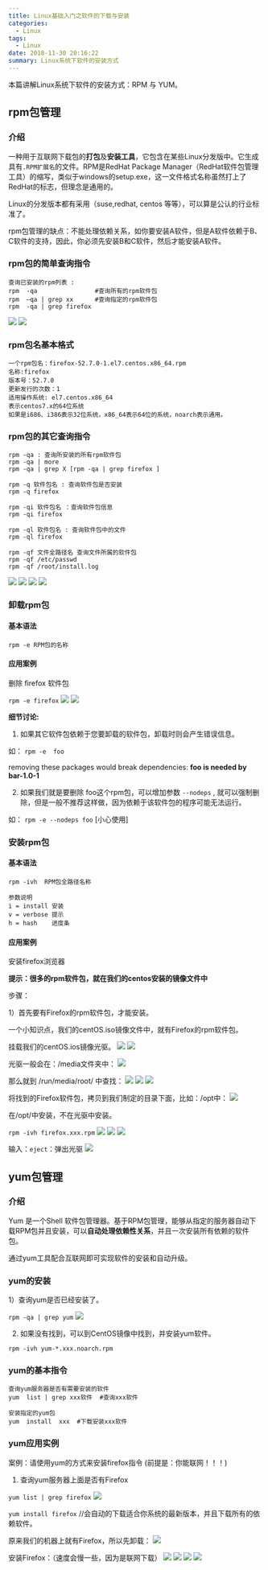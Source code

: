 ```yaml
---
title: Linux基础入门之软件的下载与安装
categories:
  - Linux
tags:
  - Linux
date: 2018-11-30 20:16:22
summary: Linux系统下软件的安装方式
---
```


本篇讲解Linux系统下软件的安装方式：RPM 与 YUM。

## rpm包管理

### 介绍

一种用于互联网下载包的**打包**及**安装工具**，它包含在某些Linux分发版中。它生成具有`.RPM扩展名`的文件。RPM是RedHat Package Manager（RedHat软件包管理工具）的缩写，类似于windows的setup.exe，这一文件格式名称虽然打上了RedHat的标志，但理念是通用的。

Linux的分发版本都有采用（suse,redhat, centos 等等），可以算是公认的行业标准了。

rpm包管理的缺点：不能处理依赖关系，如你要安装A软件，但是A软件依赖于B、C软件的支持，因此，你必须先安装B和C软件，然后才能安装A软件。

### rpm包的简单查询指令

```
查询已安装的rpm列表 :
rpm  -qa                #查询所有的rpm软件包
rpm  –qa | grep xx      #查询指定的rpm软件包
rpm  -qa | grep firefox
```
<img src="https://gakkil.gitee.io/gakkil-image/linux/day09/QQ截图20181130203440.png"/>

<img src="https://gakkil.gitee.io/gakkil-image/linux/day09/QQ截图20181130203539.png"/>

### rpm包名基本格式

```
一个rpm包名：firefox-52.7.0-1.el7.centos.x86_64.rpm
名称:firefox
版本号：52.7.0
更新发行的次数：1 
适用操作系统: el7.centos.x86_64
表示centos7.x的64位系统
如果是i686、i386表示32位系统，x86_64表示64位的系统，noarch表示通用。
```

### rpm包的其它查询指令

```
rpm -qa : 查询所安装的所有rpm软件包  
rpm -qa | more    
rpm -qa | grep X [rpm -qa | grep firefox ]

rpm -q 软件包名 : 查询软件包是否安装
rpm -q firefox

rpm -qi 软件包名 ：查询软件包信息
rpm -qi firefox

rpm -ql 软件包名 : 查询软件包中的文件
rpm -ql firefox

rpm -qf 文件全路径名 查询文件所属的软件包
rpm -qf /etc/passwd
rpm -qf /root/install.log
```
<img src="https://gakkil.gitee.io/gakkil-image/linux/day09/QQ截图20181130204147.png"/>
<img src="https://gakkil.gitee.io/gakkil-image/linux/day09/QQ截图20181130204408.png"/>
<img src="https://gakkil.gitee.io/gakkil-image/linux/day09/QQ截图20181130204547.png"/>
<img src="https://gakkil.gitee.io/gakkil-image/linux/day09/QQ截图20181130204655.png"/>

### 卸载rpm包

#### 基本语法
```
rpm -e RPM包的名称
```

#### 应用案例

删除 firefox  软件包

`rpm -e firefox` 
<img src="https://gakkil.gitee.io/gakkil-image/linux/day09/QQ截图20181130211112.png"/>
<img src="https://gakkil.gitee.io/gakkil-image/linux/day09/QQ截图20181130211228.png"/>


**细节讨论:**

1) 如果其它软件包依赖于您要卸载的软件包，卸载时则会产生错误信息。

如：  `rpm -e  foo` 

removing these packages would break dependencies: **foo is needed by bar-1.0-1**

2) 如果我们就是要删除 foo这个rpm包，可以增加参数 `--nodeps` , 就可以强制删除，但是一般不推荐这样做，因为依赖于该软件包的程序可能无法运行。

如： `rpm -e --nodeps foo` 	 [小心使用]

### 安装rpm包

#### 基本语法

```
rpm -ivh  RPM包全路径名称

参数说明
i = install 安装
v = verbose 提示
h = hash    进度条
```

#### 应用案例

安装firefox浏览器

**提示：很多的rpm软件包，就在我们的centos安装的镜像文件中**

步骤：

1）首先要有Firefox的rpm软件包，才能安装。

一个小知识点，我们的centOS.iso镜像文件中，就有Firefox的rpm软件包。

挂载我们的centOS.ios镜像光驱。
<img src="https://gakkil.gitee.io/gakkil-image/linux/day09/QQ截图20181130210825.png"/>
<img src="https://gakkil.gitee.io/gakkil-image/linux/day09/QQ截图20181130210930.png"/>

光驱一般会在：/media文件夹中：
<img src="https://gakkil.gitee.io/gakkil-image/linux/day09/QQ截图20181130211656.png"/>

那么就到 /run/media/root/ 中查找：
<img src="https://gakkil.gitee.io/gakkil-image/linux/day09/QQ截图20181130211917.png"/>
<img src="https://gakkil.gitee.io/gakkil-image/linux/day09/QQ截图20181130212025.png"/>
<img src="https://gakkil.gitee.io/gakkil-image/linux/day09/QQ截图20181130212226.png"/>

将找到的Firefox软件包，拷贝到我们制定的目录下面，比如：/opt中：
<img src="https://gakkil.gitee.io/gakkil-image/linux/day09/QQ截图20181130212416.png"/>

在/opt/中安装，不在光驱中安装。

`rpm -ivh firefox.xxx.rpm`
<img src="https://gakkil.gitee.io/gakkil-image/linux/day09/QQ截图20181130212634.png"/>
<img src="https://gakkil.gitee.io/gakkil-image/linux/day09/QQ截图20181130212809.png"/>
<img src="https://gakkil.gitee.io/gakkil-image/linux/day09/QQ截图20181130212908.png"/>

输入：`eject`：弹出光驱
<img src="https://gakkil.gitee.io/gakkil-image/linux/day09/QQ截图20181130213349.png"/>

## yum包管理 

### 介绍

Yum 是一个Shell 软件包管理器。基于RPM包管理，能够从指定的服务器自动下载RPM包并且安装，可以**自动处理依赖性关系**，并且一次安装所有依赖的软件包。

通过yum工具配合互联网即可实现软件的安装和自动升级。

### yum的安装

1）查询yum是否已经安装了。

`rpm -qa | grep yum`
<img src="https://gakkil.gitee.io/gakkil-image/linux/day09/QQ截图20181130214443.png"/>

2) 如果没有找到，可以到CentOS镜像中找到，并安装yum软件。

`rpm -ivh yum-*.xxx.noarch.rpm`

### yum的基本指令

```
查询yum服务器是否有需要安装的软件
yum  list | grep xxx软件  #查询xxx软件

安装指定的yum包
yum  install  xxx  #下载安装xxx软件
```

### yum应用实例

案例：请使用yum的方式来安装firefox指令 (前提是：你能联网！！！)

1) 查询yum服务器上面是否有Firefox

`yum list | grep firefox`
<img src="https://gakkil.gitee.io/gakkil-image/linux/day09/QQ截图20181130215425.png"/>

`yum install firefox`  //会自动的下载适合你系统的最新版本，并且下载所有的依赖软件。

原来我们的机器上就有Firefox，所以先卸载：
<img src="https://gakkil.gitee.io/gakkil-image/linux/day09/QQ截图20181130215537.png"/>

安装Firefox：（速度会慢一些，因为是联网下载）
<img src="https://gakkil.gitee.io/gakkil-image/linux/day09/QQ截图20181130215801.png"/>
<img src="https://gakkil.gitee.io/gakkil-image/linux/day09/QQ截图20181130215940.png"/>
<img src="https://gakkil.gitee.io/gakkil-image/linux/day09/QQ截图20181130220008.png"/>
<img src="https://gakkil.gitee.io/gakkil-image/linux/day09/QQ截图20181130220108.png"/>